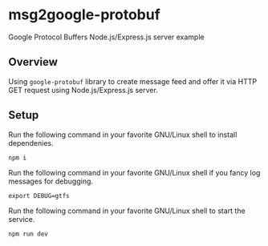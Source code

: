 # msg2google-protobuf
Google Protocol Buffers Node.js/Express.js server example

## Overview
Using ```google-protobuf``` library to create message feed and offer it via HTTP GET request using Node.js/Express.js server.

## Setup
Run the following command in your favorite GNU/Linux shell to install dependenies.
```
npm i
```
Run the following command in your favorite GNU/Linux shell if you fancy log messages for debugging.
```
export DEBUG=gtfs
```
Run the following command in your favorite GNU/Linux shell to start the service.
```
npm run dev

